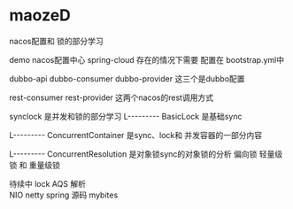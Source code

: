 # maozeD
nacos配置和 锁的部分学习

demo nacos配置中心
spring-cloud 存在的情况下需要 配置在 bootstrap.yml中

dubbo-api
dubbo-consumer
dubbo-provider   这三个是dubbo配置

rest-consumer
rest-provider    这两个nacos的rest调用方式



synclock 是并发和锁的部分学习
  L--------- BasicLock 是基础sync 

  L--------- ConcurrentContainer 是sync、lock和 并发容器的一部分内容

  L--------- ConcurrentResolution 是对象锁sync的对象锁的分析 偏向锁 轻量级锁 和 重量级锁
      
      
待续中
lock AQS 解析      
NIO 
netty
spring 源码
mybites

